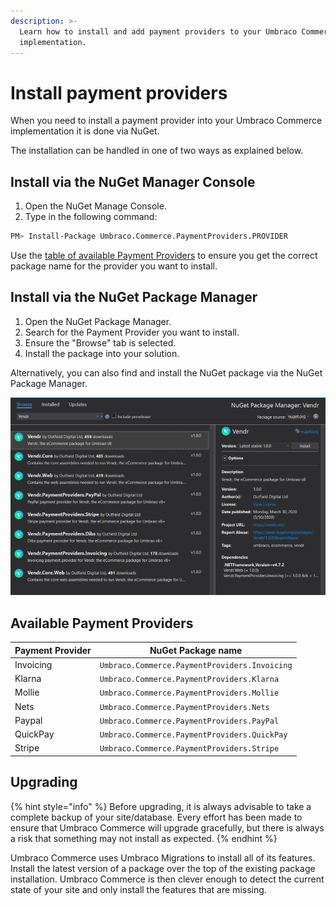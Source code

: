 ```yaml
---
description: >-
  Learn how to install and add payment providers to your Umbraco Commerce
  implementation.
---
```


# Install payment providers

When you need to install a payment provider into your Umbraco Commerce implementation it is done via NuGet.

The installation can be handled in one of two ways as explained below.

## Install via the NuGet Manager Console

1. Open the NuGet Manage Console.
2. Type in the following command:

```bash
PM> Install-Package Umbraco.Commerce.PaymentProviders.PROVIDER
```

Use the [table of available Payment Providers](install-payment-providers.md#available-payment-providers) to ensure you get the correct package name for the provider you want to install.

## Install via the NuGet Package Manager

1. Open the NuGet Package Manager.
2. Search for the Payment Provider you want to install.
3. Ensure the "Browse" tab is selected.
4. Install the package into your solution.

Alternatively, you can also find and install the NuGet package via the NuGet Package Manager.

![Installing Umbraco Commerce via the NuGet Package Manager](media/nuget-package-manager-gui.png)

## Available Payment Providers

| Payment Provider | NuGet Package name                 |
| ---------------- | ---------------------------------- |
| Invoicing        | `Umbraco.Commerce.PaymentProviders.Invoicing` |
| Klarna           | `Umbraco.Commerce.PaymentProviders.Klarna`    |
| Mollie           | `Umbraco.Commerce.PaymentProviders.Mollie`    |
| Nets             | `Umbraco.Commerce.PaymentProviders.Nets`      |
| Paypal           | `Umbraco.Commerce.PaymentProviders.PayPal`    |
| QuickPay         | `Umbraco.Commerce.PaymentProviders.QuickPay`  |
| Stripe           | `Umbraco.Commerce.PaymentProviders.Stripe`    |

## Upgrading

{% hint style="info" %}
Before upgrading, it is always advisable to take a complete backup of your site/database. Every effort has been made to ensure that Umbraco Commerce will upgrade gracefully, but there is always a risk that something may not install as expected.
{% endhint %}

Umbraco Commerce uses Umbraco Migrations to install all of its features. Install the latest version of a package over the top of the existing package installation. Umbraco Commerce is then clever enough to detect the current state of your site and only install the features that are missing.
